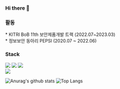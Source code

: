 ### Hi there 👋
<div align="left">
 <h3> 활동 </h3>
* KITRI BoB 11th 보안제품개발 트랙 (2022.07~2023.03)  
<br>
* 정보보안 동아리 PEPSI (2020.07 ~ 2022.06)
<br>
</div>
<h3>Stack</h3>
<img src="https://img.shields.io/badge/linux-FCC624?style=flat-square&logo=linux&logoColor=black">
 <img src="https://img.shields.io/badge/c/c++-00599C?style=flat-square&logo=c%2B%2B&logoColor=white">
<img src="https://img.shields.io/badge/Python-054480?style=flat-square&logo=python&logoColor=white">
  <br>
<img src="https://img.shields.io/badge/Docker-2496ED?style=flat-square&logo=docker&logoColor=white"/>

![Anurag's github stats](https://github-readme-stats.vercel.app/api?username=cryptogus&show_icons=true&theme=merko)
![Top Langs](https://github-readme-stats.vercel.app/api/top-langs/?username=cryptogus&layout=compact&theme=merko)

<!--
**cryptogus/cryptogus** is a ✨ _special_ ✨ repository because its `README.md` (this file) appears on your GitHub profile.

Here are some ideas to get you started:

- 🔭 I’m currently working on ...
- 🌱 I’m currently learning ...
- 👯 I’m looking to collaborate on ...
- 🤔 I’m looking for help with ...
- 💬 Ask me about ...
- 📫 How to reach me: ...
- 😄 Pronouns: ...
- ⚡ Fun fact: ...
-->
